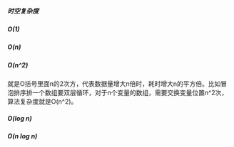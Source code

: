 ##### 时空复杂度

##### O(1)

##### O(n)

##### O(n^2)
就是O括号里面n的2次方，代表数据量增大n倍时，耗时增大n的平方倍。比如冒泡排序排一个数组要双层循环，对于n个变量的数组，需要交换变量位置n^2次，算法复杂度就是O(n^2)。
##### O(log n)

##### O(n log n)
